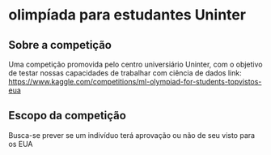 # olimpíada para estudantes Uninter


## Sobre a competição
Uma competição promovida pelo centro universiário Uninter, com o objetivo de testar nossas capacidades de trabalhar com ciência de dados 
link: <https://www.kaggle.com/competitions/ml-olympiad-for-students-topvistos-eua>

## Escopo da competição
Busca-se prever se um indivíduo terá aprovação ou não de seu visto para os EUA

